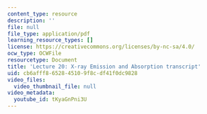 ```yaml
---
content_type: resource
description: ''
file: null
file_type: application/pdf
learning_resource_types: []
license: https://creativecommons.org/licenses/by-nc-sa/4.0/
ocw_type: OCWFile
resourcetype: Document
title: 'Lecture 20: X-ray Emission and Absorption transcript'
uid: cb6afff8-6528-4510-9f8c-df41f0dc9828
video_files:
  video_thumbnail_file: null
video_metadata:
  youtube_id: tKyaGnPni3U
---
```

